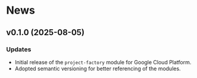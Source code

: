 # News

## v0.1.0 (2025-08-05)

### Updates
- Initial release of the `project-factory` module for Google Cloud Platform.
- Adopted semantic versioning for better referencing of the modules.


